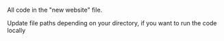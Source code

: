 All code in the "new website" file.

Update file paths depending on your directory, if you want to run the code locally
